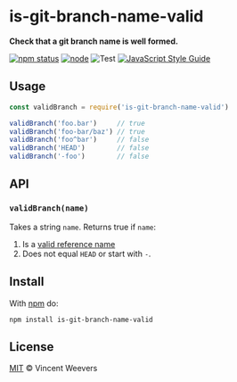 # is-git-branch-name-valid

**Check that a git branch name is well formed.**

[![npm status](http://img.shields.io/npm/v/is-git-branch-name-valid.svg)](https://www.npmjs.org/package/is-git-branch-name-valid)
[![node](https://img.shields.io/node/v/is-git-branch-name-valid.svg)](https://www.npmjs.org/package/is-git-branch-name-valid)
![Test](https://github.com/vweevers/is-git-branch-name-valid/workflows/Test/badge.svg?branch=main)
[![JavaScript Style Guide](https://img.shields.io/badge/code_style-standard-brightgreen.svg)](https://standardjs.com)

## Usage

```js
const validBranch = require('is-git-branch-name-valid')

validBranch('foo.bar')     // true
validBranch('foo-bar/baz') // true
validBranch('foo^bar')     // false
validBranch('HEAD')        // false
validBranch('-foo')        // false
```

## API

### `validBranch(name)`

Takes a string `name`. Returns true if `name`:

1. Is a [valid reference name](https://github.com/vweevers/is-git-ref-name-valid)
2. Does not equal `HEAD` or start with `-`.

## Install

With [npm](https://npmjs.org) do:

```
npm install is-git-branch-name-valid
```

## License

[MIT](LICENSE) © Vincent Weevers
